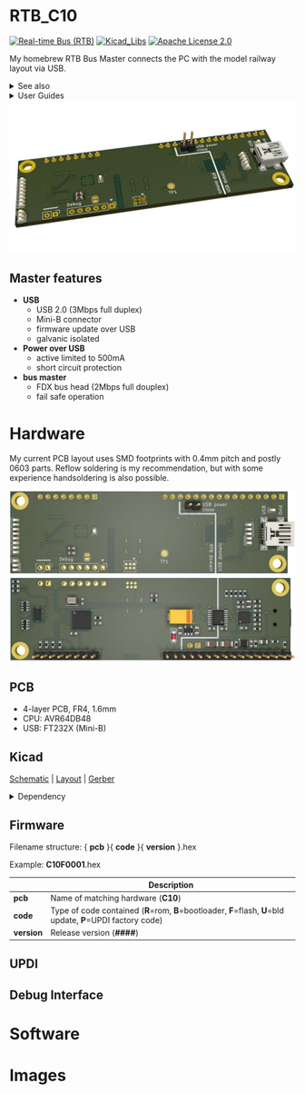 # RTB_C10
[![Real-time Bus (RTB)](https://img.shields.io/badge/RTB_Project-FF6699)](https://www.rtb4dcc.de)
[![Kicad_Libs](https://img.shields.io/badge/Kicad_Libs-29C7FF)](https://github.com/git4dcc/RTB_SamacSys)
[![Apache License 2.0](https://img.shields.io/badge/license-Apache%20License%202.0-lightgray)](https://www.apache.org/licenses/LICENSE-2.0)

My homebrew RTB Bus Master connects the PC with the model railway layout via USB.

<details>
<summary>See also</summary>

- [RTB_C11 - Power](https://github.com/git4dcc/RTB_C11)
- [RTB_C12 - Booster](https://github.com/git4dcc/RTB_C12)
- [RTB_P15 - Base](https://github.com/git4dcc/RTB_P15)

</details>

<details>
<summary>User Guides</summary>

- User Guide - DE
- [User Guide - EN](https://rtb4dcc.de/rtb_user_guide_en/)

</details>

<img src="supplemental/images/C10_main.JPG" width=900>

## Master features
- **USB**
  - USB 2.0 (3Mbps full duplex)
  - Mini-B connector
  - firmware update over USB
  - galvanic isolated
- **Power over USB**
  - active limited to 500mA
  - short circuit protection
- **bus master**
  - FDX bus head (2Mbps full douplex)
  - fail safe operation

# Hardware
My current PCB layout uses SMD footprints with 0.4mm pitch and postly 0603 parts. Reflow soldering is my recommendation, but with some experience handsoldering is also possible.

<img src="supplemental/images/C10_top.JPG" width=600>
<img src="supplemental/images/C10_btm.JPG" width=600>

## PCB
- 4-layer PCB, FR4, 1.6mm
- CPU: AVR64DB48
- USB: FT232X (Mini-B)

## Kicad
[Schematic](doc/C10_schematic.pdf) | [Layout](doc/C10_layout.pdf) | [Gerber](gerber)

<details>
<summary>Dependency</summary>
<br>

:yellow_circle: Requires my Kicad project library [RTB_SamacSys](https://github.com/git4dcc/RTB_SamacSys) in the same directory tree.

</details>

## Firmware
Filename structure: { **pcb** }{ **code** }{ **version** }.hex

Example: **C10F0001**.hex

|   | Description |
| --- | --- |
| **pcb** | Name of matching hardware (**C10**) |
| **code** | Type of code contained (**R**=rom, **B**=bootloader, **F**=flash, **U**=bld update, **P**=UPDI factory code) |
| **version** | Release version (**####**) |

## UPDI

## Debug Interface

# Software

# Images
